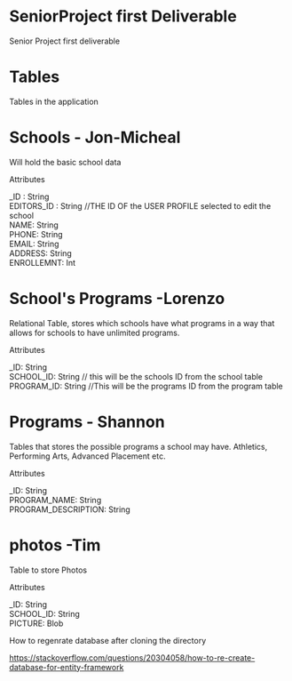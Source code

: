 # SeniorProject first Deliverable 
Senior Project first deliverable 

# Tables
Tables in the application 

# Schools - Jon-Micheal 
Will hold the basic school data 

Attributes<br />

_ID : String <br />
EDITORS_ID : String         //THE ID OF the USER PROFILE selected to edit the school<br />
NAME: String <br />
PHONE: String<br />
EMAIL: String<br />
ADDRESS: String<br />
ENROLLEMNT: Int<br />




# School's Programs -Lorenzo
Relational Table, stores which schools have what programs
in a way that allows for schools to have unlimited programs.

Attributes<br />

_ID: String <br />
SCHOOL_ID: String   // this will be the schools ID from the school table<br />
PROGRAM_ID: String  //This will be the programs ID from the program table<br />

# Programs - Shannon
Tables that stores the possible programs a school may have.
Athletics, Performing Arts, Advanced Placement etc.

Attributes<br />

_ID: String<br />
PROGRAM_NAME: String<br />
PROGRAM_DESCRIPTION: String<br />

# photos -Tim 
Table to store Photos 

Attributes <br />

_ID: String<br />
SCHOOL_ID: String<br />
PICTURE: Blob<br />



How to regenrate database after cloning the directory 

https://stackoverflow.com/questions/20304058/how-to-re-create-database-for-entity-framework
